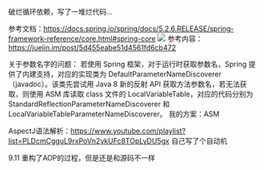 破烂循环依赖，写了一堆烂代码...

参考文档：https://docs.spring.io/spring/docs/5.2.6.RELEASE/spring-framework-reference/core.html#spring-core
![](https://user-gold-cdn.xitu.io/2019/10/18/16ddda0ffaad67f1?imageslim)
参考内容：https://juejin.im/post/5d455eabe51d4561fd6cb472

关于参数名字的问题：
若使用 Spring 框架，对于运行时获取参数名，Spring 提供了内建支持，对应的实现类为 DefaultParameterNameDiscoverer （javadoc）。该类先尝试用 Java 8 新的反射 API 获取方法参数名，若无法获取，则使用 ASM 库读取 class 文件的 LocalVariableTable，对应的代码分别为 StandardReflectionParameterNameDiscoverer 和 LocalVariableTableParameterNameDiscoverer。
我的方案：ASM

AspectJ语法解析：https://www.youtube.com/playlist?list=PLDcmCgguL9rxPoVn2ykUFc8TOpLyDU5gx
自己写了个自动机


9.11 重构了AOP的过程，但是还是和源码不一样

 
 
 